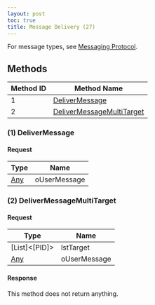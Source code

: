 ```yaml
---
layout: post
toc: true
title: Message Delivery (27)
---
```


For message types, see [Messaging Protocol](/docs/nex/protocols/messaging#types).

## Methods

| Method ID | Method Name                                               |
|-----------|-----------------------------------------------------------|
| 1         | [DeliverMessage](#1-delivermessage)                       |
| 2         | [DeliverMessageMultiTarget](#2-delivermessagemultitarget) |

### (1) DeliverMessage
#### Request

| Type  | Name         |
|-------|--------------|
| [Any] | oUserMessage |

### (2) DeliverMessageMultiTarget
#### Request

| Type                | Name         |
|---------------------|--------------|
| [List]&lt;[PID]&gt; | lstTarget    |
| [Any]               | oUserMessage |

#### Response
This method does not return anything.

[Any]: /docs/nex/types#anydataholder
